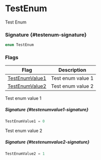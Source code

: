# TestEnum

Test Enum

### Signature {#testenum-signature}

```typescript
enum TestEnum
```

### Flags


|  Flag | Description |
|  --- | --- |
|  [TestEnumValue1](docs/simple-suite-test/testnamespace-testenum-testenumvalue1-enummember) | Test enum value 1 |
|  [TestEnumValue2](docs/simple-suite-test/testnamespace-testenum-testenumvalue2-enummember) | Test enum value 2 |
Test enum value 1

##### Signature {#testenumvalue1-signature}

```typescript
TestEnumValue1 = 0
```

Test enum value 2

##### Signature {#testenumvalue2-signature}

```typescript
TestEnumValue2 = 1
```

